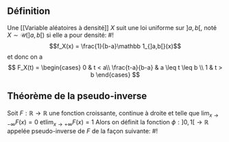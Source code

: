 ## Définition
Une [[Variable aléatoires à densité]] $X$ suit une loi uniforme sur $]a,b[$, noté $X \sim \mathcal U(]a,b[)$ si elle a pour densité: #!
$$f_X(x) = \frac{1}{b-a}\mathbb 1_{]a,b[}(x)$$ et donc on a
$$ F_X(t) = \begin{cases} 
      0 & t < a\\
      \frac{t-a}{b-a} & a \leq t \leq b \\
      1 & t > b 
   \end{cases}
$$

## Théorème de la pseudo-inverse
Soit $F: \mathbb R \to \mathbb R$ une fonction croissante, continue à droite et telle que $\lim_{x \to -\infty} F(x) = 0$ et$\lim_{x \to +\infty} F(x) = 1$ Alors on définit la fonction $\phi: ]0, 1[ \to \mathbb R$ appelée pseudo-inverse de $F$ de la façon suivante: #!

